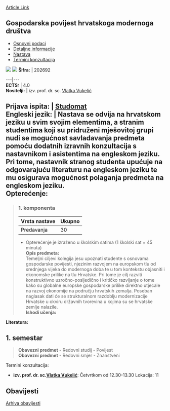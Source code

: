 [Article Link](https://www.fhs.hr/predmet/gphmd)

## Gospodarska povijest hrvatskoga modernoga društva
  * [Osnovni podaci](https://www.fhs.hr/predmet/gphmd#v1id-523744_325581_1_0 "Osnovni podaci")
  * [Detaljne informacije](https://www.fhs.hr/predmet/gphmd#v1id-523744_325581_1_1 "Detaljne informacije")
  * [Nastava](https://www.fhs.hr/predmet/gphmd#v1id-523744_325581_1_2 "Nastava")
  * [Termini konzultacija](https://www.fhs.hr/predmet/gphmd#v1id-523744_325581_1_3 "Termini konzultacija")


[![](https://www.fhs.hr/img/flags/gif/hr.gif)](https://www.fhs.hr/predmet/gphmd) [![](https://www.fhs.hr/img/flags/gif/gb.gif)](https://www.fhs.hr/en/course/ecohis_a)
**Šifra:** |  202692  
  
---|---  
**ECTS:** |  4.0   
**Nositelji:** |  izv. prof. dr. sc. [Vlatka Vukelić](https://www.fhs.hr/djelatnik/vlatka.vukelic)   
  
**Prijava ispita:** |  [Studomat](http://www.isvu.hr/studomat)  
**Engleski jezik:** |  Nastava se odvija na hrvatskom jeziku u svim svojim elementima, a stranim studentima koji su pridruženi mješovitoj grupi nudi se mogućnost savladavanja predmeta pomoću dodatnih izravnih konzultacija s nastavnikom i asistentima na engleskom jeziku. Pri tome, nastavnik stranog studenta upućuje na odgovarajuću literaturu na engleskom jeziku te mu osigurava mogućnost polaganja predmeta na engleskom jeziku.   
**Opterećenje:**  
---  
> ### 1. komponenta
> | Vrsta nastave | Ukupno  
> ---|---  
> Predavanja | 30  
> * Opterećenje je izraženo u školskim satima (1 školski sat = 45 minuta)   
**Opis predmeta:**  
> Temeljni ciljevi kolegija jesu upoznati studente s osnovama gospodarske povijesti, njezinim razvojem na europskom tlu od srednjega vijeka do modernoga doba te u tom kontekstu objasniti i ekonomske prilike na tlu Hrvatske. Pri tome je cilj razviti konstruktivno uzročno-posljedično i kritičko razvijanje o tome kako su globalne europske gospodarske prilike direktno utjecale na razvoj ekonomije na području hrvatskih zemalja. Poseban naglasak dati će se strukturalnom razdoblju modernizacije Hrvatske u okviru državnih tvorevina u kojima su se hrvatske zemlje nalazile.  
**Ishodi učenja:**  

  
**Literatura:**  

  
**1. semestar**  
---  
> **Obavezni predmet** - Redovni studij - Povijest  
>  **Obavezni predmet** - Redovni smjer - Znanstveni  
>   
Termini konzultacija: 
  * **izv. prof. dr. sc.[Vlatka Vukelić](https://www.fhs.hr/djelatnik/vlatka.vukelic)**: 
Četvrtkom od 12.30-13.30
Lokacija: 11 


## Obavijesti
[Arhiva obavijesti](https://www.fhs.hr/predmet/gphmd?@=218db#news_116752 "Arhiva obavijesti")
